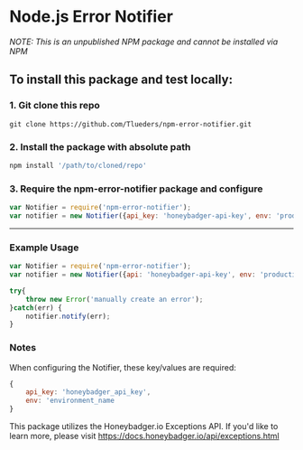 # Node.js Error Notifier
*NOTE: This is an unpublished NPM package and cannot be installed via NPM*

## To install this package and test locally:

### 1. Git clone this repo 
```
git clone https://github.com/Tlueders/npm-error-notifier.git
```

### 2. Install the package with absolute path 
```javascript
npm install '/path/to/cloned/repo'
```

### 3. Require the npm-error-notifier package and configure
```javascript
var Notifier = require('npm-error-notifier');
var notifier = new Notifier({api_key: 'honeybadger-api-key', env: 'production'});
```
---

### Example Usage
```javascript
var Notifier = require('npm-error-notifier');
var notifier = new Notifier({api: 'honeybadger-api-key', env: 'production'});

try{
    throw new Error('manually create an error');
}catch(err) {
    notifier.notify(err);
}
```

### Notes
When configuring the Notifier, these key/values are required:
```javascript
{
    api_key: 'honeybadger_api_key',
    env: 'environment_name
}
```

This package utilizes the Honeybadger.io Exceptions API. If you'd like to learn more, please visit <https://docs.honeybadger.io/api/exceptions.html>